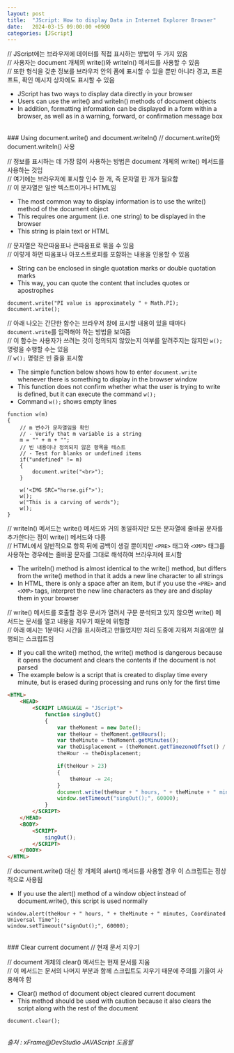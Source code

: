 ```yaml
---
layout: post
title:  "JScript: How to display Data in Internet Explorer Browser"
date:   2024-03-15 09:00:00 +0900
categories: [JScript]
---
```


// JScript에는 브라우저에 데이터를 직접 표시하는 방법이 두 가지 있음   
// 사용자는 document 개체의 write()와 writeIn() 메서드를 사용할 수 있음   
// 또한 형식을 갖춘 정보를 브라우저 안의 폼에 표시할 수 있을 뿐만 아니라 경고, 프론프트, 확인 메시지 상자에도 표시할 수 있음   
- JScript has two ways to display data directly in your browser   
- Users can use the write() and writeIn() methods of document objects   
- In addition, formatting information can be displayed in a form within a browser, as well as in a warning, forward, or confirmation message box   
   
<br />
### Using document.write() and document.writeIn()   
// document.write()와 document.writeIn() 사용   
   
// 정보를 표시하는 데 가장 많이 사용하는 방법은 document 개체의 write() 메서드를 사용하는 것임   
// 여기에는 브라우저에 표시할 인수 한 개, 즉 문자열 한 개가 필요함   
// 이 문자열은 일반 텍스트이거나 HTML임   
- The most common way to display information is to use the write() method of the document object   
- This requires one argument (i.e. one string) to be displayed in the browser   
- This string is plain text or HTML   
   
// 문자열은 작은따옴표나 큰따옴표로 묶을 수 있음   
// 이렇게 하면 따옴표나 아포스트로피를 포함하는 내용을 인용할 수 있음   
- String can be enclosed in single quotation marks or double quotation marks   
- This way, you can quote the content that includes quotes or apostrophes   
   
```jscript
document.write("PI value is approximately " + Math.PI);
document.write();
```
   
// 아래 나오는 간단한 함수는 브라우저 창에 표시할 내용이 있을 때마다 `document.write`를 입력해야 하는 방법을 보여줌   
// 이 함수는 사용자가 쓰려는 것이 정의되지 않았는지 여부를 알려주지는 않지만 `w();` 명령을 수행할 수는 있음   
// `w();` 명령은 빈 줄을 표시함   
- The simple function below shows how to enter `document.write` whenever there is something to display in the browser window   
- This function does not confirm whether what the user is trying to write is defined, but it can execute the command `w();`   
- Command `w();` shows empty lines   
   
```jscript
function w(m)
{
    // m 변수가 문자열임을 확인
    // - Verify that m variable is a string
    m = "" + m + "";
    // 빈 내용이나 정의되지 않은 항목을 테스트
    // - Test for blanks or undefined items
    if("undefined" != m)
    {
        document.write("<br>");
    }

    w('<IMG SRC="horse.gif">');
    w();
    w("This is a carving of words");
    w();
}
```
   
// writeIn() 메서드는 write() 메서드와 거의 동일하지만 모든 문자열에 줄바꿈 문자를 추가한다는 점이 write() 메서드와 다름   
// HTML에서 일반적으로 항목 뒤에 공백이 생길 뿐이지만 `<PRE>` 태그와 `<XMP>` 태그를 사용하는 경우에는 줄바꿈 문자를 그대로 해석하여 브라우저에 표시함   
- The writeIn() method is almost identical to the write() method, but differs from the write() method in that it adds a new line character to all strings   
- In HTML, there is only a space after an item, but if you use the `<PRE>` and `<XMP>` tags, interpret the new line characters as they are and display them in your browser   
   
// write() 메서드를 호출할 경우 문서가 열려서 구문 분석되고 있지 않으면 write() 메서드는 문서를 열고 내용을 지우기 때문에 위험함   
// 아래 예시는 1분마다 시간을 표시하려고 만들었지만 처리 도중에 지워져 처음에만 실행되는 스크립트임   
- If you call the write() method, the write() method is dangerous because it opens the document and clears the contents if the document is not parsed   
- The example below is a script that is created to display time every minute, but is erased during processing and runs only for the first time   
   
```html
<HTML>
    <HEAD>
        <SCRIPT LANGUAGE = "JScript">
            function singOut()
            {
                var theMoment = new Date();
                var theHour = theMoment.getHours();
                var theMinute = theMoment.getMinutes();
                var theDisplacement = (theMoment.getTimezoneOffset() / 60);
                theHour -= theDisplacement;

                if(theHour > 23)
                {
                    theHour -= 24;
                }
                document.write(theHour + " hours, " + theMinute + " minutes, Coordinated Universal Time");
                window.setTimeout("singOut();", 60000);
            }
        </SCRIPT>
    </HEAD>
    <BODY>
        <SCRIPT>
            singOut();
        </SCRIPT>
    </BODY>
</HTML>
```
   
// document.write() 대신 창 개체의 alert() 메서드를 사용할 경우 이 스크립트는 정상적으로 사용됨   
- If you use the alert() method of a window object instead of document.write(), this script is used normally   
   
```jscript
window.alert(theHour + " hours, " + theMinute + " minutes, Coordinated Universal Time");
window.setTimeout("signOut();", 60000);
```
   
<br />
### Clear current document   
// 현재 문서 지우기   
   
// document 개체의 clear() 메서드는 현재 문서를 지움   
// 이 메서드는 문서의 나머지 부분과 함께 스크립트도 지우기 때문에 주의를 기울여 사용해야 함   
- Clear() method of document object cleared current document   
- This method should be used with caution because it also clears the script along with the rest of the document   
   
```jscript
document.clear();
```
   
<br />
<cite>출처 : xFrame@DevStudio JAVAScript 도움말</cite>
